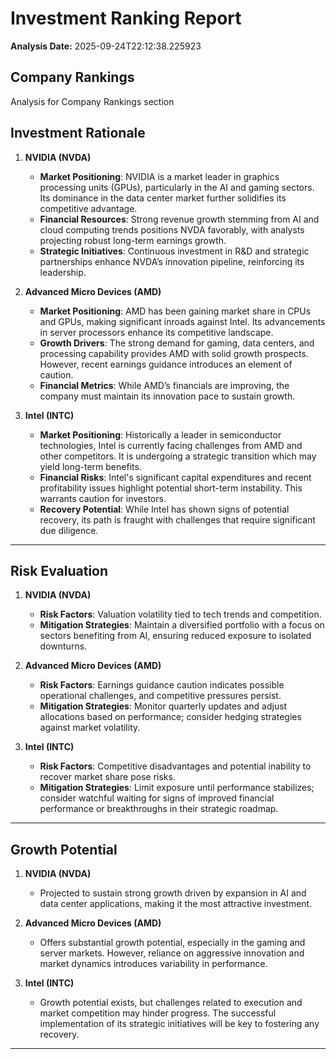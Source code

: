 # Investment Ranking Report

**Analysis Date:** 2025-09-24T22:12:38.225923

## Company Rankings
Analysis for Company Rankings section

## Investment Rationale
1. **NVIDIA (NVDA)**
   - **Market Positioning**: NVIDIA is a market leader in graphics processing units (GPUs), particularly in the AI and gaming sectors. Its dominance in the data center market further solidifies its competitive advantage.
   - **Financial Resources**: Strong revenue growth stemming from AI and cloud computing trends positions NVDA favorably, with analysts projecting robust long-term earnings growth.
   - **Strategic Initiatives**: Continuous investment in R&D and strategic partnerships enhance NVDA’s innovation pipeline, reinforcing its leadership.

2. **Advanced Micro Devices (AMD)**
   - **Market Positioning**: AMD has been gaining market share in CPUs and GPUs, making significant inroads against Intel. Its advancements in server processors enhance its competitive landscape.
   - **Growth Drivers**: The strong demand for gaming, data centers, and processing capability provides AMD with solid growth prospects. However, recent earnings guidance introduces an element of caution.
   - **Financial Metrics**: While AMD’s financials are improving, the company must maintain its innovation pace to sustain growth.

3. **Intel (INTC)**
   - **Market Positioning**: Historically a leader in semiconductor technologies, Intel is currently facing challenges from AMD and other competitors. It is undergoing a strategic transition which may yield long-term benefits.
   - **Financial Risks**: Intel's significant capital expenditures and recent profitability issues highlight potential short-term instability. This warrants caution for investors.
   - **Recovery Potential**: While Intel has shown signs of potential recovery, its path is fraught with challenges that require significant due diligence.

---

## Risk Evaluation
1. **NVIDIA (NVDA)**
   - **Risk Factors**: Valuation volatility tied to tech trends and competition.
   - **Mitigation Strategies**: Maintain a diversified portfolio with a focus on sectors benefiting from AI, ensuring reduced exposure to isolated downturns.

2. **Advanced Micro Devices (AMD)**
   - **Risk Factors**: Earnings guidance caution indicates possible operational challenges, and competitive pressures persist.
   - **Mitigation Strategies**: Monitor quarterly updates and adjust allocations based on performance; consider hedging strategies against market volatility.

3. **Intel (INTC)**
   - **Risk Factors**: Competitive disadvantages and potential inability to recover market share pose risks.
   - **Mitigation Strategies**: Limit exposure until performance stabilizes; consider watchful waiting for signs of improved financial performance or breakthroughs in their strategic roadmap.

---

## Growth Potential
1. **NVIDIA (NVDA)**
   - Projected to sustain strong growth driven by expansion in AI and data center applications, making it the most attractive investment.

2. **Advanced Micro Devices (AMD)**
   - Offers substantial growth potential, especially in the gaming and server markets. However, reliance on aggressive innovation and market dynamics introduces variability in performance.

3. **Intel (INTC)**
   - Growth potential exists, but challenges related to execution and market competition may hinder progress. The successful implementation of its strategic initiatives will be key to fostering any recovery.

---